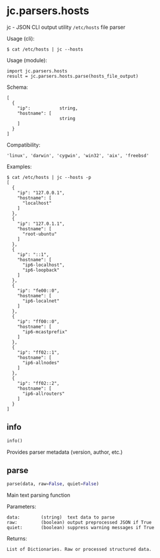 
# jc.parsers.hosts
jc - JSON CLI output utility `/etc/hosts` file parser

Usage (cli):

    $ cat /etc/hosts | jc --hosts

Usage (module):

    import jc.parsers.hosts
    result = jc.parsers.hosts.parse(hosts_file_output)

Schema:

    [
      {
        "ip":           string,
        "hostname": [
                        string
        ]
      }
    ]

Compatibility:

    'linux', 'darwin', 'cygwin', 'win32', 'aix', 'freebsd'

Examples:

    $ cat /etc/hosts | jc --hosts -p
    [
      {
        "ip": "127.0.0.1",
        "hostname": [
          "localhost"
        ]
      },
      {
        "ip": "127.0.1.1",
        "hostname": [
          "root-ubuntu"
        ]
      },
      {
        "ip": "::1",
        "hostname": [
          "ip6-localhost",
          "ip6-loopback"
        ]
      },
      {
        "ip": "fe00::0",
        "hostname": [
          "ip6-localnet"
        ]
      },
      {
        "ip": "ff00::0",
        "hostname": [
          "ip6-mcastprefix"
        ]
      },
      {
        "ip": "ff02::1",
        "hostname": [
          "ip6-allnodes"
        ]
      },
      {
        "ip": "ff02::2",
        "hostname": [
          "ip6-allrouters"
        ]
      }
    ]


## info
```python
info()
```
Provides parser metadata (version, author, etc.)

## parse
```python
parse(data, raw=False, quiet=False)
```

Main text parsing function

Parameters:

    data:        (string)  text data to parse
    raw:         (boolean) output preprocessed JSON if True
    quiet:       (boolean) suppress warning messages if True

Returns:

    List of Dictionaries. Raw or processed structured data.

